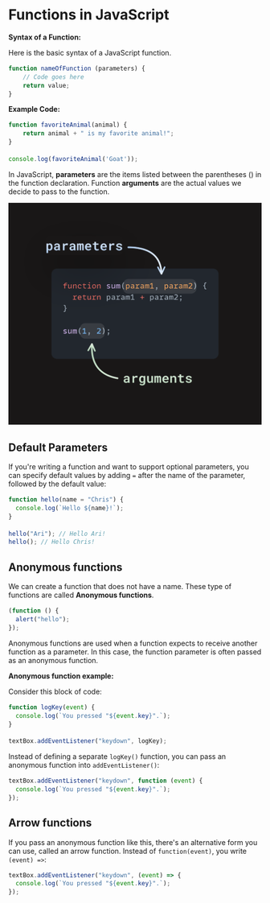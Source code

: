 # Functions in JavaScript

**Syntax of a Function:**

Here is the basic syntax of a JavaScript function.
```JavaScript
function nameOfFunction (parameters) {
    // Code goes here
    return value;
}
```
**Example Code:**

```JavaScript
function favoriteAnimal(animal) {
    return animal + " is my favorite animal!";
}

console.log(favoriteAnimal('Goat'));
```

In JavaScript, **parameters** are the items listed between the parentheses () in the function declaration.
Function **arguments** are the actual values we decide to pass to the function.

![Parameters vs. Arguments](param_args.png)


## Default Parameters
If you're writing a function and want to support optional parameters, you can specify default values by adding `=` after the name of the parameter, followed by the default value:

```js
function hello(name = "Chris") {
  console.log(`Hello ${name}!`);
}

hello("Ari"); // Hello Ari!
hello(); // Hello Chris!
```

## Anonymous functions

We can create a function that does not have a name.
These type of functions are called **Anonymous functions**.

```js
(function () {
  alert("hello");
});
```

Anonymous functions are used when a function expects to receive another function as a parameter.
In this case, the function parameter is often passed as an anonymous function.

**Anonymous function example:**

Consider this block of code:
```js
function logKey(event) {
  console.log(`You pressed "${event.key}".`);
}

textBox.addEventListener("keydown", logKey);

```

Instead of defining a separate `logKey()` function, you can pass an anonymous function into `addEventListener()`:

```js
textBox.addEventListener("keydown", function (event) {
  console.log(`You pressed "${event.key}".`);
});
```

## Arrow functions
If you pass an anonymous function like this, there's an alternative form you can use, called an arrow function. Instead of `function(event)`, you write `(event) =>`:

```js
textBox.addEventListener("keydown", (event) => {
  console.log(`You pressed "${event.key}".`);
});
```
